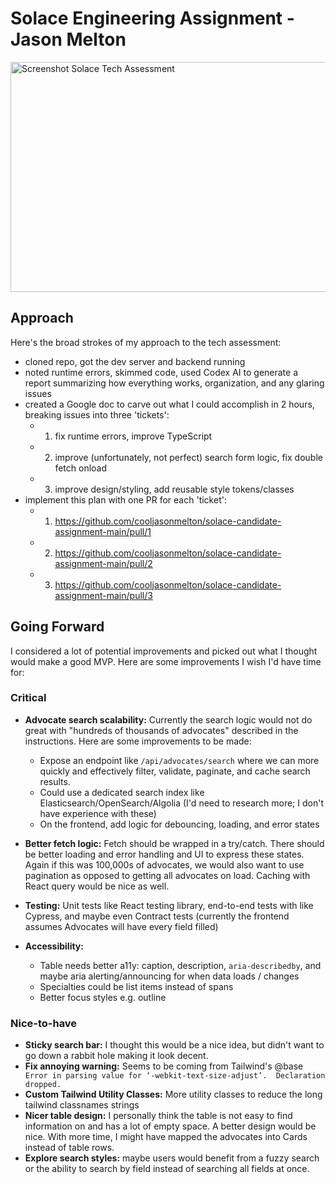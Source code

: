 # Solace Engineering Assignment - Jason Melton

<img width="715" height="368" alt="Screenshot Solace Tech Assessment" src="https://github.com/user-attachments/assets/00fed225-3743-41ba-83a7-fa09e1a52c8e" />

## Approach

Here's the broad strokes of my approach to the tech assessment:

- cloned repo, got the dev server and backend running
- noted runtime errors, skimmed code, used Codex AI to generate a report summarizing how everything works, organization, and any glaring issues
- created a Google doc to carve out what I could accomplish in 2 hours, breaking issues into three 'tickets':
  - 1. fix runtime errors, improve TypeScript
  - 2. improve (unfortunately, not perfect) search form logic, fix double fetch onload
  - 3. improve design/styling, add reusable style tokens/classes
- implement this plan with one PR for each 'ticket':
  - 1. https://github.com/cooljasonmelton/solace-candidate-assignment-main/pull/1
  - 2. https://github.com/cooljasonmelton/solace-candidate-assignment-main/pull/2
  - 3. https://github.com/cooljasonmelton/solace-candidate-assignment-main/pull/3

## Going Forward

I considered a lot of potential improvements and picked out what I thought would make a good MVP. Here are some improvements I wish I'd have time for:

### Critical

- <b>Advocate search scalability:</b> Currently the search logic would not do great with "hundreds of thousands of advocates" described in the instructions. Here are some improvements to be made:

  - Expose an endpoint like `/api/advocates/search` where we can more quickly and effectively filter, validate, paginate, and cache search results.
  - Could use a dedicated search index like Elasticsearch/OpenSearch/Algolia (I'd need to research more; I don't have experience with these)
  - On the frontend, add logic for debouncing, loading, and error states

- <b>Better fetch logic:</b> Fetch should be wrapped in a try/catch. There should be better loading and error handling and UI to express these states. Again if this was 100,000s of advocates, we would also want to use pagination as opposed to getting all advocates on load. Caching with React query would be nice as well.

- <b>Testing:</b> Unit tests like React testing library, end-to-end tests with like Cypress, and maybe even Contract tests (currently the frontend assumes Advocates will have every field filled)

- <b>Accessibility:</b>
  - Table needs better a11y: caption, description, `aria-describedby`, and maybe aria alerting/announcing for when data loads / changes
  - Specialties could be list items instead of spans
  - Better focus styles e.g. outline

### Nice-to-have

- <b>Sticky search bar:</b> I thought this would be a nice idea, but didn't want to go down a rabbit hole making it look decent.
- <b>Fix annoying warning:</b> Seems to be coming from Tailwind's @base
  `​​Error in parsing value for ‘-webkit-text-size-adjust’.  Declaration dropped.`
- <b>Custom Tailwind Utility Classes:</b> More utility classes to reduce the long tailwind classnames strings
- <b>Nicer table design:</b> I personally think the table is not easy to find information on and has a lot of empty space. A better design would be nice. With more time, I might have mapped the advocates into Cards instead of table rows.
- <b>Explore search styles:</b> maybe users would benefit from a fuzzy search or the ability to search by field instead of searching all fields at once.
